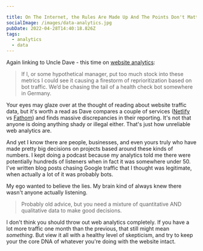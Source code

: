 ```yaml
---

title: On The Internet, the Rules Are Made Up And The Points Don't Matter
socialImage: /images/data-analytics.jpg
pubDate: 2022-04-28T14:40:18.826Z
tags:
  - analytics
  - data
---
```

Again linking to Uncle Dave - this time on [website analytics](https://daverupert.com/2022/04/server-side-vs-client-side-analytics/):

> If I, or some hypothetical manager, put too much stock into these metrics I could see it causing a firestorm of reprioritization based on bot traffic. We’d be chasing the tail of a health check bot somewhere in Germany.

Your eyes may glaze over at the thought of reading about website traffic data, but it's worth a read as Dave compares a couple of services ([Netlify](https://netlify.com) vs [Fathom](https://usefathom.com/ref/YGPGBL)) and finds massive discrepancies in their reporting. It's not that anyone is doing anything shady or illegal either. That's just how unreliable web analytics are.

And yet I know there are people, businesses, and even yours truly who have made pretty big decisions on projects based around these kinds of numbers. I kept doing a podcast because my analytics told me there were potentially hundreds of listeners when in fact it was somewhere under 50. I've written blog posts chasing Google traffic that I thought was legitimate, when actually a lot of it was probably bots.

My ego wanted to believe the lies. My brain kind of always knew there wasn't anyone actually listening.

> Probably old advice, but you need a mixture of quantitative AND qualitative data to make good decisions.

I don't think you should throw out web analytics completely. If you have a lot more traffic one month than the previous, that still might mean *something*. But view it all with a healthy level of skepticism, and try to keep your the core DNA of whatever you're doing with the website intact.